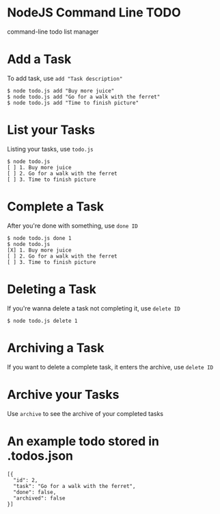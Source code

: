 # NodeJS Command Line TODO
command-line todo list manager
# Add a Task
To add task, use `add "Task description"`
```
$ node todo.js add "Buy more juice"
$ node todo.js add "Go for a walk with the ferret"
$ node todo.js add "Time to finish picture"
```
# List your Tasks
Listing your tasks, use `todo.js`
```
$ node todo.js
[ ] 1. Buy more juice
[ ] 2. Go for a walk with the ferret
[ ] 3. Time to finish picture
```
# Complete a Task
After you're done with something, use `done ID`
```
$ node todo.js done 1
$ node todo.js
[X] 1. Buy more juice
[ ] 2. Go for a walk with the ferret
[ ] 3. Time to finish picture
```
# Deleting a Task
If you're wanna delete a task not completing it, use `delete ID`
```
$ node todo.js delete 1
```
# Archiving a Task
If you want to delete a complete task, it enters the archive, use `delete ID`
# Archive your Tasks
Use `archive` to see the archive of your completed tasks
# An example todo stored in .todos.json
```
[{
  "id": 2,
  "task": "Go for a walk with the ferret",
  "done": false,
  "archived": false
}]
  ```
